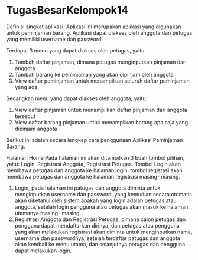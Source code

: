 # TugasBesarKelompok14

Definisi singkat aplikasi: Aplikasi ini merupakan aplikasi yang digunakan untuk peminjaman barang. Aplikasi dapat diakses oleh anggota dan petugas yang memiliki username dan password.

Terdapat 3 menu yang dapat diakses oleh petugas, yaitu:

1.	Tambah daftar pinjaman, dimana petugas menginputkan pinjaman dari anggota
2.	Tambah barang ke peminjaman yang akan dipinjam oleh anggota
3.	View daftar peminjaman untuk menampilkan seluruh daftar peminjaman yang ada.

Sedangkan menu yang dapat diakses oleh anggota, yaitu:

1.	View daftar pinjaman untuk menampilkan daftar pinjaman dari anggota tersebut
2.	View daftar barang pinjaman untuk menampilkan barang apa saja yang dipinjam anggota

Berikut ini adalah secara lengkap cara penggunaan Aplikasi Peminjaman Barang: 

Halaman Home Pada halaman ini akan ditampilkan 3 buah tombol pilihan, yaitu: Login, Registrasi Anggota, Registrasi Petugas. Tombol Login akan membawa petugas dan anggota ke halaman login, tombol registasi akan membawa petugas dan anggota ke halaman registrasi masing- masing.

1.	Login, pada halaman ini patugas dan anggota diminta untuk menginputkan username dan password, yang kemudian secara otomatis akan diketahui oleh sistem apakah yang login adalah petugas atau anggota, setelah login pengguna atau petugas akan masuk ke halaman utamanya masing- masing.
2.	Registrasi Anggota dan Registrasi Petugas, dimana calon petugas dan pengguna dapat mendaftarkan dirinya, dan petugas atau pengguna yang akan melakukan registrasi akan diminta untuk menginputkan nama, username dan passwordnya, setelah terdaftar patugas dan anggota akan kembali ke menu utama, dan selanjutnya petugas dan pengguna dapat melakukan login.
